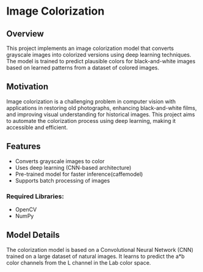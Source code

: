 # Image Colorization

## Overview
This project implements an image colorization model that converts grayscale images into colorized versions using deep learning techniques. The model is trained to predict plausible colors for black-and-white images based on learned patterns from a dataset of colored images.

## Motivation
Image colorization is a challenging problem in computer vision with applications in restoring old photographs, enhancing black-and-white films, and improving visual understanding for historical images. This project aims to automate the colorization process using deep learning, making it accessible and efficient.

## Features
- Converts grayscale images to color
- Uses deep learning (CNN-based architecture)
- Pre-trained model for faster inference(caffemodel)
- Supports batch processing of images

### Required Libraries:
- OpenCV
- NumPy

## Model Details
The colorization model is based on a Convolutional Neural Network (CNN) trained on a large dataset of natural images. It learns to predict the a*b color channels from the L channel in the Lab color space.


